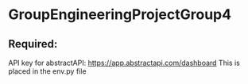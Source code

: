 # GroupEngineeringProjectGroup4

## Required:

API key for abstractAPI: https://app.abstractapi.com/dashboard
This is placed in the env.py file
